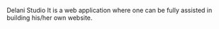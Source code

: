Delani Studio
It is a web application where one can be fully assisted in building his/her own website.
